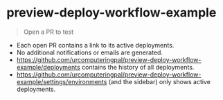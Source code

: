 # preview-deploy-workflow-example

> Open a PR to test

- Each open PR contains a link to its active deployments.
- No additional notifications or emails are generated.
- https://github.com/urcomputeringpal/preview-deploy-workflow-example/deployments contains the history of all deployments.
- https://github.com/urcomputeringpal/preview-deploy-workflow-example/settings/environments (and the sidebar) only shows active deployments.
